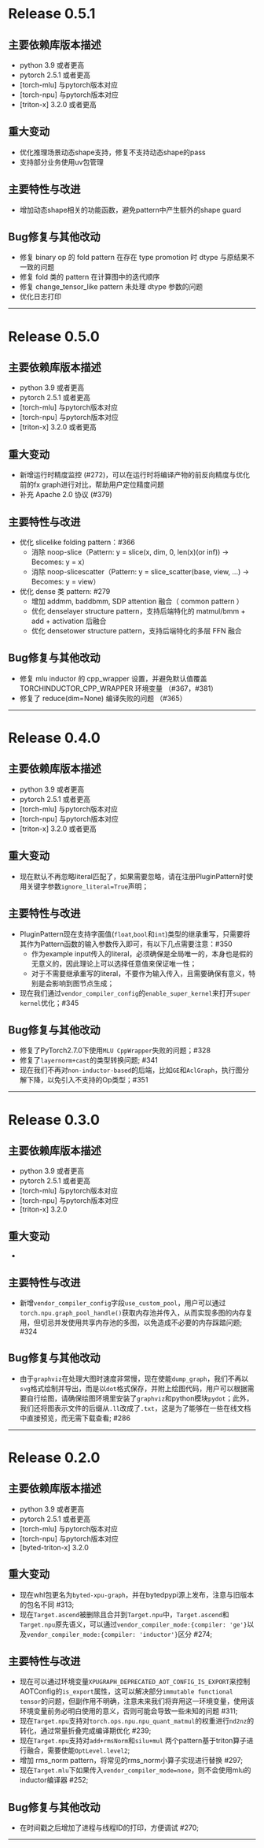 # Release 0.5.1

## 主要依赖库版本描述
- python 3.9 或者更高
- pytorch 2.5.1 或者更高
- [torch-mlu] 与pytorch版本对应
- [torch-npu] 与pytorch版本对应
- [triton-x] 3.2.0 或者更高

## 重大变动
- 优化推理场景动态shape支持，修复不支持动态shape的pass
- 支持部分业务使用uv包管理

## 主要特性与改进
- 增加动态shape相关的功能函数，避免pattern中产生额外的shape guard

## Bug修复与其他改动
- 修复 binary op 的 fold pattern 在存在 type promotion 时 dtype 与原结果不一致的问题
- 修复 fold 类的 pattern 在计算图中的迭代顺序
- 修复 change_tensor_like pattern 未处理 dtype 参数的问题
- 优化日志打印

---

# Release 0.5.0

## 主要依赖库版本描述
- python 3.9 或者更高
- pytorch 2.5.1 或者更高
- [torch-mlu] 与pytorch版本对应
- [torch-npu] 与pytorch版本对应
- [triton-x] 3.2.0 或者更高

## 重大变动
- 新增运行时精度监控 (#272)，可以在运行时将编译产物的前反向精度与优化前的fx graph进行对比，帮助用户定位精度问题
- 补充 Apache 2.0 协议 (#379)

## 主要特性与改进
- 优化 slicelike folding pattern：#366
  - 消除 noop-slice（Pattern: y = slice(x, dim, 0, len(x)(or inf)) -> Becomes: y = x）
  - 消除 noop-slicescatter（Pattern: y = slice_scatter(base, view, ...) -> Becomes: y = view）
- 优化 dense 类 pattern: #279
  - 增加 addmm, baddbmm, SDP attention 融合（ common pattern ）
  - 优化 denselayer structure pattern，支持后端特化的 matmul/bmm + add + activation 后融合
  - 优化 densetower structure pattern，支持后端特化的多层 FFN 融合

## Bug修复与其他改动
- 修复 mlu inductor 的 cpp_wrapper 设置，并避免默认值覆盖 TORCHINDUCTOR_CPP_WRAPPER 环境变量 （#367，#381）
- 修复了 reduce(dim=None) 编译失败的问题 （#365）

---

# Release 0.4.0

## 主要依赖库版本描述
- python 3.9 或者更高
- pytorch 2.5.1 或者更高
- [torch-mlu] 与pytorch版本对应
- [torch-npu] 与pytorch版本对应
- [triton-x] 3.2.0 或者更高

## 重大变动
- 现在默认不再忽略literal匹配了，如果需要忽略，请在注册PluginPattern时使用关键字参数`ignore_literal=True`声明；

## 主要特性与改进
- PluginPattern现在支持字面值(`float`,`bool`和`int`)类型的继承重写，只需要将其作为Pattern函数的输入参数传入即可，有以下几点需要注意：#350
  - 作为example input传入的literal，必须确保是全局唯一的，本身也是假的无意义的，因此理论上可以选择任意值来保证唯一性；
  - 对于不需要继承重写的literal，不要作为输入传入，且需要确保有意义，特别是会影响到图节点生成；
- 现在我们通过`vendor_compiler_config`的`enable_super_kernel`来打开`super kernel`优化；#345

## Bug修复与其他改动
- 修复了PyTorch2.7.0下使用`MLU CppWrapper`失败的问题；#328
- 修复了`layernorm+cast`的类型转换问题; #341
- 现在我们不再对`non-inductor-based`的后端，比如`GE`和`AclGraph`，执行图分解下降，以免引入不支持的Op类型；#351

---

# Release 0.3.0

## 主要依赖库版本描述
- python 3.9 或者更高
- pytorch 2.5.1 或者更高
- [torch-mlu] 与pytorch版本对应
- [torch-npu] 与pytorch版本对应
- [triton-x] 3.2.0

## 重大变动
-

## 主要特性与改进
- 新增`vendor_compiler_config`字段`use_custom_pool`，用户可以通过`torch.npu.graph_pool_handle()`获取内存池并传入，从而实现多图的内存复用，但切忌并发使用共享内存池的多图，以免造成不必要的内存踩踏问题; #324

## Bug修复与其他改动
- 由于`graphviz`在处理大图时速度非常慢，现在使能`dump_graph`，我们不再以`svg`格式绘制并导出，而是以`dot`格式保存，并附上绘图代码，用户可以根据需要自行绘图，请确保绘图环境里安装了`graphviz`和python模块`pydot`；此外，我们还将图表示文件的后缀从`.ll`改成了`.txt`，这是为了能够在一些在线文档中直接预览，而无需下载查看; #286

---

# Release 0.2.0

## 主要依赖库版本描述
- python 3.9 或者更高
- pytorch 2.5.1 或者更高
- [torch-mlu] 与pytorch版本对应
- [torch-npu] 与pytorch版本对应
- [byted-triton-x] 3.2.0

## 重大变动
- 现在whl包更名为`byted-xpu-graph`，并在bytedpypi源上发布，注意与旧版本的包名不同 #313;
- 现在`Target.ascend`被删除且合并到`Target.npu`中，`Target.ascend`和`Target.npu`原先语义，可以通过`vendor_compiler_mode:{compiler: 'ge'}`以及`vendor_compiler_mode:{compiler: 'inductor'}`区分 #274;

## 主要特性与改进
- 现在可以通过环境变量`XPUGRAPH_DEPRECATED_AOT_CONFIG_IS_EXPORT`来控制AOTConfig的`is_export`属性，这可以解决部分`immutable functional tensor`的问题，但副作用不明确，注意未来我们将弃用这一环境变量，使用该环境变量前务必明白使用的意义，否则可能会导致一些未知的问题 #311;
- 现在`Target.npu`支持对`torch.ops.npu.npu_quant_matmul`的权重进行`nd2nz`的转化，通过常量折叠完成编译期优化 #239;
- 现在`Target.npu`支持对`add+rmsNorm`和`silu+mul` 两个pattern基于triton算子进行融合，需要使能`OptLevel.level2`;
- 增加 rms_norm pattern，将常见的rms_norm小算子实现进行替换 #297;
- 现在`Target.mlu`下如果传入`vendor_compiler_mode=none`，则不会使用mlu的inductor编译器 #252;

## Bug修复与其他改动
- 在时间戳之后增加了进程与线程ID的打印，方便调试 #270;

---

